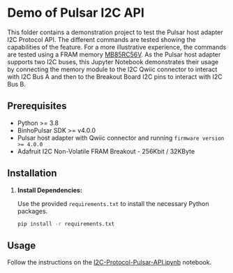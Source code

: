 # Demo of Pulsar I2C API

This folder contains a demonstration project to test the Pulsar host adapter I2C Protocol API. The different commands are tested showing the capabilities of the feature. For a more illustrative experience, the commands are tested using a FRAM memory [MB85RC56V](https://cdn-learn.adafruit.com/assets/assets/000/043/904/original/MB85RC256V-DS501-00017-3v0-E.pdf?1500009796). As the Pulsar host adapter supports two I2C buses, this Jupyter Notebook demonstrates their usage by connecting the memory module to the I2C Qwiic connector to interact with I2C Bus A and then to the Breakout Board I2C pins to interact with I2C Bus B.

## Prerequisites

- Python >= 3.8
- BinhoPulsar SDK >= v4.0.0
- Pulsar host adapter with Qwiic connector and running `firmware version >= 4.0.0`
- Adafruit I2C Non-Volatile FRAM Breakout - 256Kbit / 32KByte

## Installation

1. **Install Dependencies:**

   Use the provided `requirements.txt` to install the necessary Python packages.

   ```bash
   pip install -r requirements.txt
   ```

## Usage

Follow the instructions on the [I2C-Protocol-Pulsar-API.ipynb](I2C-Protocol-Pulsar-API.ipynb) notebook.